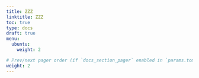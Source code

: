 ```yaml
---
title: ZZZ
linktitle: ZZZ
toc: true
type: docs
draft: true
menu:
  ubuntu:
    weight: 2

# Prev/next pager order (if `docs_section_pager` enabled in `params.toml`)
weight: 2
---
```

